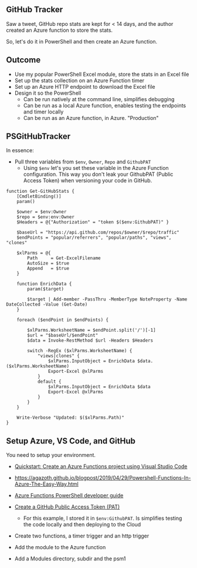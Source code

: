 ## GitHub Tracker

Saw a tweet, GitHub repo stats are kept for  < 14 days, and the author created an Azure function to store the stats.

So, let's do it in PowerShell and then create an Azure function.

## Outcome

- Use my popular PowerShell Excel module, store the stats in an Excel file
- Set up the stats collection on an Azure Function timer
- Set up an Azure HTTP endpoint to download the Excel file
- Design it so the PowerShell
    - Can be run natively at the command line, simplifies debugging
    - Can be run as a local Azure function, enables testing the endpoints and timer locally
    - Can be run as an Azure function, in Azure. "Production"

## PSGitHubTracker

In essence:

- Pull three variables from `$env`, `Owner`, `Repo` and `GithubPAT`
    - Using `$env` let's you set these variable in the Azure Function configuration. This way you don't leak your GithubPAT (Public Access Token) when versioning your code in GitHub.

```
function Get-GitHubStats {
    [CmdletBinding()]
    param()

    $owner = $env:Owner
    $repo = $env:env:Owner
    $Headers = @{"Authorization" = "token $($env:GithubPAT)" }

    $baseUrl = "https://api.github.com/repos/$owner/$repo/traffic"
    $endPoints = "popular/referrers", "popular/paths", "views", "clones"

    $xlParms = @{
        Path     = Get-ExcelFilename
        AutoSize = $true
        Append   = $true
    }

    function EnrichData {
        param($target)

        $target | Add-member -PassThru -MemberType NoteProperty -Name DateCollected -Value (Get-Date)
    }

    foreach ($endPoint in $endPoints) {

        $xlParms.WorksheetName = $endPoint.split('/')[-1]
        $url = "$baseUrl/$endPoint"
        $data = Invoke-RestMethod $url -Headers $Headers

        switch -RegEx ($xlParms.WorksheetName) {
            "views|clones" {
                $xlParms.InputObject = EnrichData $data.($xlParms.WorksheetName)
                Export-Excel @xlParms
            }
            default {
                $xlParms.InputObject = EnrichData $data
                Export-Excel @xlParms
            }
        }
    }

    Write-Verbose "Updated: $($xlParms.Path)"
}
```

## Setup Azure, VS Code, and GitHub

You need to setup your environment.

- [Quickstart: Create an Azure Functions project using Visual Studio Code](https://docs.microsoft.com/en-us/azure/azure-functions/functions-create-first-function-vs-code?pivots=programming-language-powershell)
- https://agazoth.github.io/blogpost/2019/04/29/Powershell-Functions-In-Azure-The-Easy-Way.html
- [Azure Functions PowerShell developer guide](https://docs.microsoft.com/en-us/azure/azure-functions/functions-reference-powershell)

- [Create a GitHub Public Access Token (PAT)](https://github.com/settings/tokens)
    - For this example, I stored it in `$env:GithubPAT`. Is simplifies testing the code locally and then deploying to the Cloud
- Create two functions, a timer trigger and an http trigger
- Add the module to the Azure function
- Add a Modules directory, subdir and the psm1